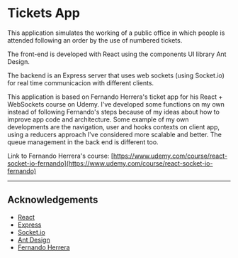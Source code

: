 # Tickets App

This application simulates the working of a public office in which people is attended following an order by the use of numbered tickets.

The front-end is developed with React using the components UI library Ant Design.

The backend is an Express server that uses web sockets (using Socket.io) for real time communicacion with different clients.

This application is based on Fernando Herrera's ticket app for his React + WebSockets course on Udemy. I've developed some functions on my own instead of following Fernando's steps because of my ideas about how to improve app code and architecture. Some example of my own developments are the navigation, user and hooks contexts on client app, using a reducers approach I've considered more scalable and better. The queue management in the back end is different too.

Link to Fernando Herrera's course: [https://www.udemy.com/course/react-socket-io-fernando](https://www.udemy.com/course/react-socket-io-fernando)

---

## Acknowledgements

- [React](https://reactjs.org/)
- [Express](https://expressjs.com/)
- [Socket.io](https://socket.io/)
- [Ant Design](https://ant.design/)
- [Fernando Herrera](https://fernando-herrera.com/#/home)
